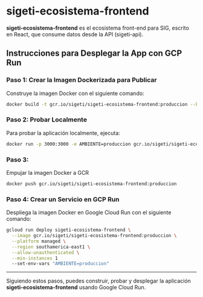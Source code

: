 # sigeti-ecosistema-frontend

**sigeti-ecosistema-frontend** es el ecosistema front-end para SIG, escrito en React, que consume datos desde la API (sigeti-api).

## Instrucciones para Desplegar la App con GCP Run

### Paso 1: Crear la Imagen Dockerizada para Publicar

Construye la imagen Docker con el siguiente comando:

```sh
docker build -t gcr.io/sigeti/sigeti-ecosistema-frontend:produccion --build-arg AMBIENTE=produccion .
```

### Paso 2: Probar Localmente

Para probar la aplicación localmente, ejecuta:

```sh
docker run -p 3000:3000 -e AMBIENTE=produccion gcr.io/sigeti/sigeti-ecosistema-frontend:produccion
```

### Paso 3: 

Empujar la imagen Docker a GCR

```sh
docker push gcr.io/sigeti/sigeti-ecosistema-frontend:produccion
```

### Paso 4: Crear un Servicio en GCP Run

Despliega la imagen Docker en Google Cloud Run con el siguiente comando:

```sh
gcloud run deploy sigeti-ecosistema-frontend \
  --image gcr.io/sigeti/sigeti-ecosistema-frontend:produccion \
  --platform managed \
  --region southamerica-east1 \
  --allow-unauthenticated \
  --min-instances 1
  --set-env-vars "AMBIENTE=produccion"
```
---

Siguiendo estos pasos, puedes construir, probar y desplegar la aplicación **sigeti-ecosistema-frontend** usando Google Cloud Run.
